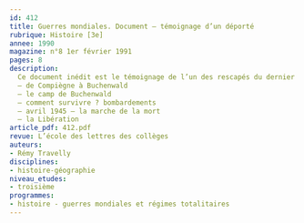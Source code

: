 ```yaml
---
id: 412
title: Guerres mondiales. Document – témoignage d’un déporté 
rubrique: Histoire [3e]
annee: 1990
magazine: n°8 1er février 1991
pages: 8
description: 
  Ce document inédit est le témoignage de l’un des rescapés du dernier convoi parti en Allemagne vers Buchenwald…
  – de Compiègne à Buchenwald
  – le camp de Buchenwald
  – comment survivre ? bombardements
  – avril 1945 – la marche de la mort
  – la Libération
article_pdf: 412.pdf
revue: L’école des lettres des collèges
auteurs:
- Rémy Travelly
disciplines:
- histoire-géographie
niveau_etudes:
- troisième
programmes:
- histoire - guerres mondiales et régimes totalitaires
---
```

